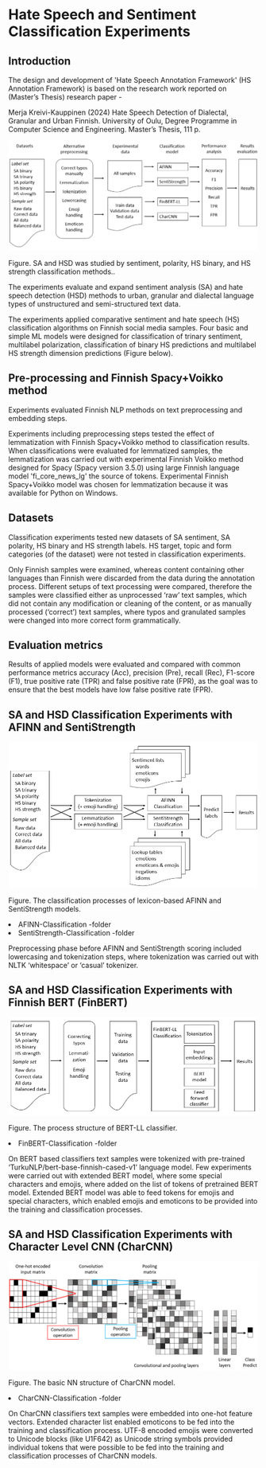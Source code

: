 # Hate Speech and Sentiment Classification Experiments


## Introduction 

The design and development of 'Hate Speech Annotation Framework' (HS Annotation Framework) 
is based on the research work reported on (Master’s Thesis) research paper - 

Merja Kreivi-Kauppinen (2024) Hate Speech Detection of Dialectal, Granular and Urban Finnish. University of Oulu, Degree Programme in Computer Science and Engineering. Master’s Thesis, 111 p.

![Alt text](images/classification_models.png)

Figure. SA and HSD was studied by sentiment, polarity, HS binary, and HS strength classification methods..

The experiments evaluate and expand sentiment analysis (SA) and hate speech detection (HSD) methods to urban, granular and dialectal language types of unstructured and semi-structured text data. 

The experiments applied comparative sentiment and hate speech (HS) classification algorithms on Finnish social media samples. 
Four basic and simple ML models were designed for classification of trinary sentiment, multilabel polarization, 
classification of binary HS predictions and multilabel HS strength dimension predictions (Figure below). 



## Pre-processing and Finnish Spacy+Voikko method

Experiments evaluated Finnish NLP methods on text preprocessing and embedding steps. 

Experiments including preprocessing steps tested the effect of lemmatization with Finnish Spacy+Voikko method to classification results.
When classifications were evaluated for lemmatized samples, the lemmatization was carried out with experimental Finnish Voikko method 
designed for Spacy (Spacy version 3.5.0) using large Finnish language model 'fi_core_news_lg' the source of tokens. 
Experimental Finnish Spacy+Voikko model was chosen for lemmatization because it was available for Python on Windows.


## Datasets

Classification experiments tested new datasets of SA sentiment, SA polarity, HS binary and HS strength labels. 
HS target, topic and form categories (of the dataset) were not tested in classification experiments.  

Only Finnish samples were examined, whereas content containing other languages than Finnish were discarded from the data during the annotation process. 
Different setups of text processing were compared, 
therefore the samples were classified either as unprocessed ‘raw’ text samples, which did not contain any modification or cleaning of the content, 
or as manually processed (‘correct’) text samples, where typos and granulated samples were changed into more correct form grammatically.

## Evaluation metrics

Results of applied models were evaluated and compared with common performance metrics 
accuracy (Acc), precision (Pre), recall (Rec), F1-score (F1), true positive rate (TPR) and false positive rate (FPR), 
as the goal was to ensure that the best models have low false positive rate (FPR).

## SA and HSD Classification Experiments with AFINN and SentiStrength

![Alt text](images/lexicon_based_models.png)

Figure. The classification processes of lexicon-based AFINN and SentiStrength models.

<li>   AFINN-Classification -folder
<li>   SentiStrength-Classification -folder

Preprocessing phase before AFINN and SentiStrength scoring included lowercasing and tokenization steps, 
where tokenization was carried out with NLTK ‘whitespace’ or ‘casual’ tokenizer. 



## SA and HSD Classification Experiments with Finnish BERT (FinBERT)

![Alt text](images/BERT_LL_model.png)

Figure. The process structure of BERT-LL classifier.

<li>   FinBERT-Classification -folder

On BERT based classifiers text samples were tokenized with pre-trained ‘TurkuNLP/bert-base-finnish-cased-v1’ language model. 
Few experiments were carried out with extended BERT model, where some special characters and emojis, where added on the list of tokens of pretrained BERT model. 
Extended BERT model was able to feed tokens for emojis and special characters, 
which enabled emojis and emoticons to be provided into the training and classification processes.



## SA and HSD Classification Experiments with Character Level CNN (CharCNN)

![Alt text](images/CharCNN_model.png)

Figure. The basic NN structure of CharCNN model.

<li>   CharCNN-Classification -folder

On CharCNN classifiers text samples were embedded into one-hot feature vectors. 
Extended character list enabled emoticons to be fed into the training and classification process. 
UTF-8 encoded emojis were converted to Unicode blocks (like U1F642) as Unicode string symbols provided individual tokens 
that were possible to be fed into the training and classification processes of CharCNN models.
